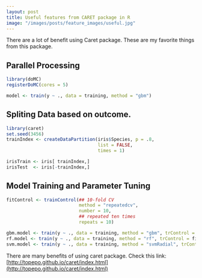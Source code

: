 ```yaml
---
layout: post
title: Useful features from CARET package in R
image: "/images/posts/feature_images/useful.jpg"
---
```



There are a lot of benefit using Caret package. These are my favorite things from this package.




## Parallel Processing

```R
library(doMC)
registerDoMC(cores = 5)

model <- train(y ~ ., data = training, method = "gbm")
```




## Spliting Data based on outcome.

```R
library(caret)
set.seed(3456)
trainIndex <- createDataPartition(iris$Species, p = .8,
                                  list = FALSE,
                                  times = 1)

irisTrain <- iris[ trainIndex,]
irisTest  <- iris[-trainIndex,]
```




## Model Training and Parameter Tuning

```R
fitControl <- trainControl(## 10-fold CV
                           method = "repeatedcv",
                           number = 10,
                           ## repeated ten times
                           repeats = 10)

gbm.model <- train(y ~ ., data = training, method = "gbm", trControl = fitControl)
rf.model <- train(y ~ ., data = training, method = "rf", trControl = fitControl)
svm.model <- train(y ~ ., data = training, method = "svmRadial", trControl = fitControl)
```



There are many benefits of using caret package. Check this link:[http://topepo.github.io/caret/index.html](http://topepo.github.io/caret/index.html)